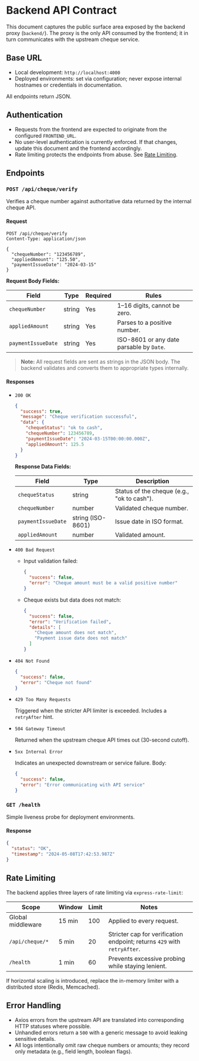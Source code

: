 # Backend API Contract

This document captures the public surface area exposed by the backend proxy (`backend/`). The proxy is the only API consumed by the frontend; it in turn communicates with the upstream cheque service.

## Base URL

- Local development: `http://localhost:4000`
- Deployed environments: set via configuration; never expose internal hostnames or credentials in documentation.

All endpoints return JSON.

## Authentication

- Requests from the frontend are expected to originate from the configured `FRONTEND_URL`.
- No user-level authentication is currently enforced. If that changes, update this document and the frontend accordingly.
- Rate limiting protects the endpoints from abuse. See [Rate Limiting](#rate-limiting).

## Endpoints

### `POST /api/cheque/verify`

Verifies a cheque number against authoritative data returned by the internal cheque API.

#### Request

```http
POST /api/cheque/verify
Content-Type: application/json

{
  "chequeNumber": "123456789",
  "appliedAmount": "125.50",
  "paymentIssueDate": "2024-03-15"
}
```

**Request Body Fields:**

| Field              | Type   | Required | Rules                                    |
| ------------------ | ------ | -------- | ---------------------------------------- |
| `chequeNumber`     | string | Yes      | 1–16 digits, cannot be zero.             |
| `appliedAmount`    | string | Yes      | Parses to a positive number.             |
| `paymentIssueDate` | string | Yes      | ISO-8601 or any date parsable by `Date`. |

> **Note:** All request fields are sent as strings in the JSON body. The backend validates and converts them to appropriate types internally.

#### Responses

- `200 OK`

  ```json
  {
    "success": true,
    "message": "Cheque verification successful",
    "data": {
      "chequeStatus": "ok to cash",
      "chequeNumber": 123456789,
      "paymentIssueDate": "2024-03-15T00:00:00.000Z",
      "appliedAmount": 125.5
    }
  }
  ```

  **Response Data Fields:**

  | Field              | Type              | Description                                |
  | ------------------ | ----------------- | ------------------------------------------ |
  | `chequeStatus`     | string            | Status of the cheque (e.g., "ok to cash"). |
  | `chequeNumber`     | number            | Validated cheque number.                   |
  | `paymentIssueDate` | string (ISO-8601) | Issue date in ISO format.                  |
  | `appliedAmount`    | number            | Validated amount.                          |

- `400 Bad Request`

  - Input validation failed:

    ```json
    {
      "success": false,
      "error": "Cheque amount must be a valid positive number"
    }
    ```

  - Cheque exists but data does not match:

    ```json
    {
      "success": false,
      "error": "Verification failed",
      "details": [
        "Cheque amount does not match",
        "Payment issue date does not match"
      ]
    }
    ```

- `404 Not Found`

  ```json
  {
    "success": false,
    "error": "Cheque not found"
  }
  ```

- `429 Too Many Requests`

  Triggered when the stricter API limiter is exceeded. Includes a `retryAfter` hint.

- `504 Gateway Timeout`

  Returned when the upstream cheque API times out (30-second cutoff).

- `5xx Internal Error`

  Indicates an unexpected downstream or service failure. Body:

  ```json
  {
    "success": false,
    "error": "Error communicating with API service"
  }
  ```

### `GET /health`

Simple liveness probe for deployment environments.

#### Response

```json
{
  "status": "OK",
  "timestamp": "2024-05-08T17:42:53.987Z"
}
```

## Rate Limiting

The backend applies three layers of rate limiting via `express-rate-limit`:

| Scope             | Window | Limit | Notes                                                                    |
| ----------------- | ------ | ----- | ------------------------------------------------------------------------ |
| Global middleware | 15 min | 100   | Applied to every request.                                                |
| `/api/cheque/*`   | 5 min  | 20    | Stricter cap for verification endpoint; returns `429` with `retryAfter`. |
| `/health`         | 1 min  | 60    | Prevents excessive probing while staying lenient.                        |

If horizontal scaling is introduced, replace the in-memory limiter with a distributed store (Redis, Memcached).

## Error Handling

- Axios errors from the upstream API are translated into corresponding HTTP statuses where possible.
- Unhandled errors return a `500` with a generic message to avoid leaking sensitive details.
- All logs intentionally omit raw cheque numbers or amounts; they record only metadata (e.g., field length, boolean flags).
